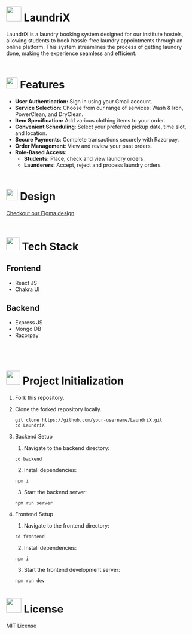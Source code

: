 #  <img src="https://github.com/NightFury742/LaundriX/assets/119070798/5afc3cc0-69c9-45d9-83ff-faafbc888a8d" height="40px"> LaundriX

LaundriX is a laundry booking system designed for our institute hostels, allowing students to book hassle-free laundry appointments through an online platform. This system streamlines the process of getting laundry done, making the experience seamless and efficient.
<Br><Br>

# <img src="https://github.com/NightFury742/LaundriX/assets/119070798/ec2ddfa4-c318-4a76-9296-872e8d5fab3f" height="30px"> Features

* **User Authentication:** Sign in using your Gmail account.
* **Service Selection**: Choose from our range of services: Wash & Iron, PowerClean, and DryClean.
* **Item Specification:** Add various clothing items to your order.
* **Convenient Scheduling**: Select your preferred pickup date, time slot, and location.
* **Secure Payments**: Complete transactions securely with Razorpay.
* **Order Management**: View and review your past orders.
* **Role-Based Access:**
     - **Students:** Place, check and view laundry orders.
     - **Launderers:** Accept, reject and process laundry orders.
<Br><Br>

# <img src="https://github.com/NightFury742/LaundriX/assets/119070798/28a131bf-d93f-44a2-b368-7eaa1476685b" height="30px"> Design

[Checkout our Figma design](https://www.figma.com/file/Yq77JsE5rNfOIuwUEYgqtr/Laundrix?type=design&t=q4XGVlCGgkAkNEar-6)
<Br><Br>

# <img src="https://github.com/NightFury742/LaundriX/assets/119070798/6f622e92-9e0d-492c-a901-c5969a1140c0" height="35"> Tech Stack

## Frontend
* React JS
* Chakra UI

## Backend
* Express JS
* Mongo DB
* Razorpay

<Br><Br>

# <img height="37px" src="https://github.com/NightFury742/LaundriX/assets/119070798/6c1290e3-d35c-4828-8023-ba99194b3991"> Project Initialization
1. Fork this repository.
2. Clone the forked repository locally.
     ```
     git clone https://github.com/your-username/LaundriX.git
     cd LaundriX
     ```
3. Backend Setup
     1. Navigate to the backend directory:
     ```
     cd backend
     ```
     2. Install dependencies:
     ```
     npm i
     ```
     3. Start the backend server:
     ```
     npm run server
     ```
     
5. Frontend Setup
     1. Navigate to the frontend directory:
     ```
     cd frontend
     ```
     2. Install dependencies:
     ```
     npm i
     ```
     3. Start the frontend development server:
     ```
     npm run dev
     ```


# <img height="40px" src="https://github.com/NightFury742/LaundriX/assets/119070798/143a52c0-b60d-4f57-b38f-3e5156e124d9"> License

MIT License
